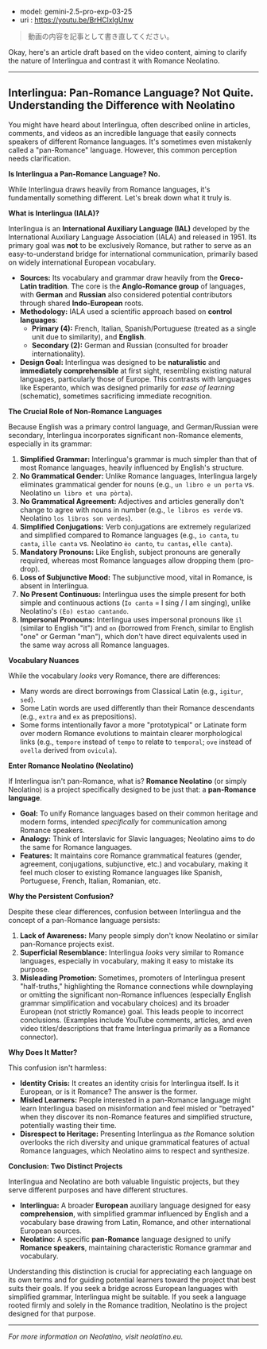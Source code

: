 - model: gemini-2.5-pro-exp-03-25
- uri  : https://youtu.be/BrHClxlgUnw

> 動画の内容を記事として書き直してください。

Okay, here's an article draft based on the video content, aiming to clarify the nature of Interlingua and contrast it with Romance Neolatino.

---

## Interlingua: Pan-Romance Language? Not Quite. Understanding the Difference with Neolatino

You might have heard about Interlingua, often described online in articles, comments, and videos as an incredible language that easily connects speakers of different Romance languages. It's sometimes even mistakenly called a "pan-Romance" language. However, this common perception needs clarification.

**Is Interlingua a Pan-Romance Language? No.**

While Interlingua draws heavily from Romance languages, it's fundamentally something different. Let's break down what it truly is.

**What is Interlingua (IALA)?**

Interlingua is an **International Auxiliary Language (IAL)** developed by the International Auxiliary Language Association (IALA) and released in 1951. Its primary goal was **not** to be exclusively Romance, but rather to serve as an easy-to-understand bridge for international communication, primarily based on widely international European vocabulary.

*   **Sources:** Its vocabulary and grammar draw heavily from the **Greco-Latin tradition**. The core is the **Anglo-Romance group** of languages, with **German** and **Russian** also considered potential contributors through shared **Indo-European** roots.
*   **Methodology:** IALA used a scientific approach based on **control languages**:
    *   **Primary (4):** French, Italian, Spanish/Portuguese (treated as a single unit due to similarity), and **English**.
    *   **Secondary (2):** German and Russian (consulted for broader internationality).
*   **Design Goal:** Interlingua was designed to be **naturalistic** and **immediately comprehensible** at first sight, resembling existing natural languages, particularly those of Europe. This contrasts with languages like Esperanto, which was designed primarily for *ease of learning* (schematic), sometimes sacrificing immediate recognition.

**The Crucial Role of Non-Romance Languages**

Because English was a primary control language, and German/Russian were secondary, Interlingua incorporates significant non-Romance elements, especially in its grammar:

1.  **Simplified Grammar:** Interlingua's grammar is much simpler than that of most Romance languages, heavily influenced by English's structure.
2.  **No Grammatical Gender:** Unlike Romance languages, Interlingua largely eliminates grammatical gender for nouns (e.g., `un libro e un porta` vs. Neolatino `un libro et una pòrta`).
3.  **No Grammatical Agreement:** Adjectives and articles generally don't change to agree with nouns in number (e.g., `le libros es verde` vs. Neolatino `los libros son verdes`).
4.  **Simplified Conjugations:** Verb conjugations are extremely regularized and simplified compared to Romance languages (e.g., `io canta`, `tu canta`, `ille canta` vs. Neolatino `èo canto`, `tu cantas`, `elle canta`).
5.  **Mandatory Pronouns:** Like English, subject pronouns are generally required, whereas most Romance languages allow dropping them (pro-drop).
6.  **Loss of Subjunctive Mood:** The subjunctive mood, vital in Romance, is absent in Interlingua.
7.  **No Present Continuous:** Interlingua uses the simple present for both simple and continuous actions (`Io canta` = I sing / I am singing), unlike Neolatino's `(Èo) estao cantando`.
8.  **Impersonal Pronouns:** Interlingua uses impersonal pronouns like `il` (similar to English "it") and `on` (borrowed from French, similar to English "one" or German "man"), which don't have direct equivalents used in the same way across all Romance languages.

**Vocabulary Nuances**

While the vocabulary *looks* very Romance, there are differences:

*   Many words are direct borrowings from Classical Latin (e.g., `igitur`, `sed`).
*   Some Latin words are used differently than their Romance descendants (e.g., `extra` and `ex` as prepositions).
*   Some forms intentionally favor a more "prototypical" or Latinate form over modern Romance evolutions to maintain clearer morphological links (e.g., `tempore` instead of `tempo` to relate to `temporal`; `ove` instead of `ovella` derived from `ovicula`).

**Enter Romance Neolatino (Neolatino)**

If Interlingua isn't pan-Romance, what is? **Romance Neolatino** (or simply Neolatino) is a project specifically designed to be just that: a **pan-Romance language**.

*   **Goal:** To unify Romance languages based on their common heritage and modern forms, intended *specifically* for communication among Romance speakers.
*   **Analogy:** Think of Interslavic for Slavic languages; Neolatino aims to do the same for Romance languages.
*   **Features:** It maintains core Romance grammatical features (gender, agreement, conjugations, subjunctive, etc.) and vocabulary, making it feel much closer to existing Romance languages like Spanish, Portuguese, French, Italian, Romanian, etc.

**Why the Persistent Confusion?**

Despite these clear differences, confusion between Interlingua and the concept of a pan-Romance language persists:

1.  **Lack of Awareness:** Many people simply don't know Neolatino or similar pan-Romance projects exist.
2.  **Superficial Resemblance:** Interlingua *looks* very similar to Romance languages, especially in vocabulary, making it easy to mistake its purpose.
3.  **Misleading Promotion:** Sometimes, promoters of Interlingua present "half-truths," highlighting the Romance connections while downplaying or omitting the significant non-Romance influences (especially English grammar simplification and vocabulary choices) and its broader European (not strictly Romance) goal. This leads people to incorrect conclusions. (Examples include YouTube comments, articles, and even video titles/descriptions that frame Interlingua primarily as a Romance connector).

**Why Does It Matter?**

This confusion isn't harmless:

*   **Identity Crisis:** It creates an identity crisis for Interlingua itself. Is it European, or is it Romance? The answer is the former.
*   **Misled Learners:** People interested in a pan-Romance language might learn Interlingua based on misinformation and feel misled or "betrayed" when they discover its non-Romance features and simplified structure, potentially wasting their time.
*   **Disrespect to Heritage:** Presenting Interlingua as *the* Romance solution overlooks the rich diversity and unique grammatical features of actual Romance languages, which Neolatino aims to respect and synthesize.

**Conclusion: Two Distinct Projects**

Interlingua and Neolatino are both valuable linguistic projects, but they serve different purposes and have different structures.

*   **Interlingua:** A broader **European** auxiliary language designed for easy **comprehension**, with simplified grammar influenced by English and a vocabulary base drawing from Latin, Romance, and other international European sources.
*   **Neolatino:** A specific **pan-Romance** language designed to unify **Romance speakers**, maintaining characteristic Romance grammar and vocabulary.

Understanding this distinction is crucial for appreciating each language on its own terms and for guiding potential learners toward the project that best suits their goals. If you seek a bridge across European languages with simplified grammar, Interlingua might be suitable. If you seek a language rooted firmly and solely in the Romance tradition, Neolatino is the project designed for that purpose.

---
*For more information on Neolatino, visit neolatino.eu.*
